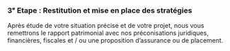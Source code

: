 ### 3ᵉ Etape : Restitution et mise en place des stratégies

Après étude de votre situation précise et de votre projet, nous vous remettrons le rapport patrimonial avec nos préconisations juridiques, financières, fiscales et / ou une proposition d’assurance ou de placement.
